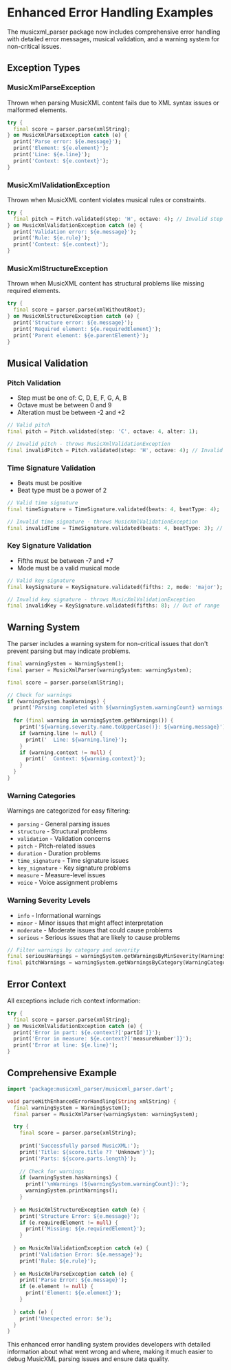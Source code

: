# Enhanced Error Handling Examples

The musicxml_parser package now includes comprehensive error handling with detailed error messages, musical validation, and a warning system for non-critical issues.

## Exception Types

### MusicXmlParseException
Thrown when parsing MusicXML content fails due to XML syntax issues or malformed elements.

```dart
try {
  final score = parser.parse(xmlString);
} on MusicXmlParseException catch (e) {
  print('Parse error: ${e.message}');
  print('Element: ${e.element}');
  print('Line: ${e.line}');
  print('Context: ${e.context}');
}
```

### MusicXmlValidationException
Thrown when MusicXML content violates musical rules or constraints.

```dart
try {
  final pitch = Pitch.validated(step: 'H', octave: 4); // Invalid step
} on MusicXmlValidationException catch (e) {
  print('Validation error: ${e.message}');
  print('Rule: ${e.rule}');
  print('Context: ${e.context}');
}
```

### MusicXmlStructureException
Thrown when MusicXML content has structural problems like missing required elements.

```dart
try {
  final score = parser.parse(xmlWithoutRoot);
} on MusicXmlStructureException catch (e) {
  print('Structure error: ${e.message}');
  print('Required element: ${e.requiredElement}');
  print('Parent element: ${e.parentElement}');
}
```

## Musical Validation

### Pitch Validation
- Step must be one of: C, D, E, F, G, A, B
- Octave must be between 0 and 9
- Alteration must be between -2 and +2

```dart
// Valid pitch
final pitch = Pitch.validated(step: 'C', octave: 4, alter: 1);

// Invalid pitch - throws MusicXmlValidationException
final invalidPitch = Pitch.validated(step: 'H', octave: 4); // Invalid step
```

### Time Signature Validation
- Beats must be positive
- Beat type must be a power of 2

```dart
// Valid time signature
final timeSignature = TimeSignature.validated(beats: 4, beatType: 4);

// Invalid time signature - throws MusicXmlValidationException
final invalidTime = TimeSignature.validated(beats: 4, beatType: 3); // Not power of 2
```

### Key Signature Validation
- Fifths must be between -7 and +7
- Mode must be a valid musical mode

```dart
// Valid key signature
final keySignature = KeySignature.validated(fifths: 2, mode: 'major');

// Invalid key signature - throws MusicXmlValidationException
final invalidKey = KeySignature.validated(fifths: 8); // Out of range
```

## Warning System

The parser includes a warning system for non-critical issues that don't prevent parsing but may indicate problems.

```dart
final warningSystem = WarningSystem();
final parser = MusicXmlParser(warningSystem: warningSystem);

final score = parser.parse(xmlString);

// Check for warnings
if (warningSystem.hasWarnings) {
  print('Parsing completed with ${warningSystem.warningCount} warnings:');
  
  for (final warning in warningSystem.getWarnings()) {
    print('${warning.severity.name.toUpperCase()}: ${warning.message}');
    if (warning.line != null) {
      print('  Line: ${warning.line}');
    }
    if (warning.context != null) {
      print('  Context: ${warning.context}');
    }
  }
}
```

### Warning Categories
Warnings are categorized for easy filtering:
- `parsing` - General parsing issues
- `structure` - Structural problems
- `validation` - Validation concerns
- `pitch` - Pitch-related issues
- `duration` - Duration problems
- `time_signature` - Time signature issues
- `key_signature` - Key signature problems
- `measure` - Measure-level issues
- `voice` - Voice assignment problems

### Warning Severity Levels
- `info` - Informational warnings
- `minor` - Minor issues that might affect interpretation
- `moderate` - Moderate issues that could cause problems
- `serious` - Serious issues that are likely to cause problems

```dart
// Filter warnings by category and severity
final seriousWarnings = warningSystem.getWarningsByMinSeverity(WarningSeverity.serious);
final pitchWarnings = warningSystem.getWarningsByCategory(WarningCategories.pitch);
```

## Error Context

All exceptions include rich context information:

```dart
try {
  final score = parser.parse(xmlString);
} on MusicXmlValidationException catch (e) {
  print('Error in part: ${e.context?['partId']}');
  print('Error in measure: ${e.context?['measureNumber']}');
  print('Error at line: ${e.line}');
}
```

## Comprehensive Example

```dart
import 'package:musicxml_parser/musicxml_parser.dart';

void parseWithEnhancedErrorHandling(String xmlString) {
  final warningSystem = WarningSystem();
  final parser = MusicXmlParser(warningSystem: warningSystem);

  try {
    final score = parser.parse(xmlString);
    
    print('Successfully parsed MusicXML:');
    print('Title: ${score.title ?? 'Unknown'}');
    print('Parts: ${score.parts.length}');
    
    // Check for warnings
    if (warningSystem.hasWarnings) {
      print('\nWarnings (${warningSystem.warningCount}):');
      warningSystem.printWarnings();
    }
    
  } on MusicXmlStructureException catch (e) {
    print('Structure Error: ${e.message}');
    if (e.requiredElement != null) {
      print('Missing: ${e.requiredElement}');
    }
    
  } on MusicXmlValidationException catch (e) {
    print('Validation Error: ${e.message}');
    print('Rule: ${e.rule}');
    
  } on MusicXmlParseException catch (e) {
    print('Parse Error: ${e.message}');
    if (e.element != null) {
      print('Element: ${e.element}');
    }
    
  } catch (e) {
    print('Unexpected error: $e');
  }
}
```

This enhanced error handling system provides developers with detailed information about what went wrong and where, making it much easier to debug MusicXML parsing issues and ensure data quality.